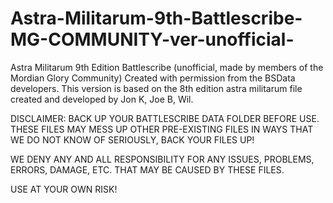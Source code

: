 # Astra-Militarum-9th-Battlescribe-MG-COMMUNITY-ver-unofficial-
Astra Militarum 9th Edition Battlescribe (unofficial, made by members of the Mordian Glory Community)
Created with permission from the BSData developers. This version is based on the 8th edition astra militarum file created and developed by Jon K, Joe B, Wil. 


DISCLAIMER: BACK UP YOUR BATTLESCRIBE DATA FOLDER BEFORE USE. THESE FILES MAY MESS UP OTHER PRE-EXISTING FILES IN WAYS THAT WE DO NOT KNOW OF
SERIOUSLY, BACK YOUR FILES UP!

WE DENY ANY AND ALL RESPONSIBILITY FOR ANY ISSUES, PROBLEMS, ERRORS, DAMAGE, ETC. THAT MAY BE CAUSED BY THESE FILES.


USE AT YOUR OWN RISK!
